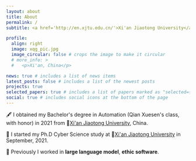 ```yaml
---
layout: about
title: About
permalink: /
subtitle: <a href='http://en.xjtu.edu.cn/'>Xi'an Jiaotong University</a>. Ph.D Cyber Science

profile:
  align: right
  image: xqg_pic.jpg
  image_circular: false # crops the image to make it circular
  # more_info: >
  #   <p>Xi'an, China</p>

news: true # includes a list of news items
latest_posts: false # includes a list of the newest posts
projects: true
selected_papers: true # includes a list of papers marked as "selected={true}"
social: true # includes social icons at the bottom of the page
---
```


<!-- ✨ Let's explore something interesting together~ -->

🖋️ I obtained my Bachelor's degree in Automation (Qian Xuesen's class, with honor) in 2021 from 🏫️[Xi'an Jiaotong University](http://en.xjtu.edu.cn/), China.


🌱 I started my Ph.D Cyber Science study at 🏫️[Xi'an Jiaotong University](http://en.xjtu.edu.cn/) in September, 2021.

🔭 Previously I worked in **large language model**, **ethic software**.

